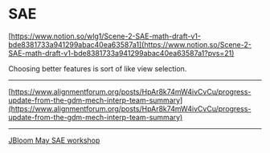 # SAE

[https://www.notion.so/wlg1/Scene-2-SAE-math-draft-v1-bde8381733a941299abac40ea63587a1](https://www.notion.so/Scene-2-SAE-math-draft-v1-bde8381733a941299abac40ea63587a1?pvs=21)

Choosing better features is sort of like view selection.

---

[https://www.alignmentforum.org/posts/HpAr8k74mW4ivCvCu/progress-update-from-the-gdm-mech-interp-team-summary](https://www.alignmentforum.org/posts/HpAr8k74mW4ivCvCu/progress-update-from-the-gdm-mech-interp-team-summary)

---

[JBloom May SAE workshop](SAE%206b08b4ad57a342bf9393d2ef0fa31c6b/JBloom%20May%20SAE%20workshop%20fe2e004ec02742a88a0c5a6ec61d7415.md)
